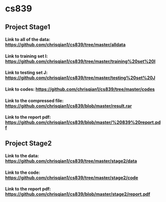# cs839
## Project Stage1
#### Link to all of the data: https://github.com/chrisqian1/cs839/tree/master/alldata 
#### Link to training set I: https://github.com/chrisqian1/cs839/tree/master/training%20set%20I
#### Link to testing set J: https://github.com/chrisqian1/cs839/tree/master/testing%20set%20J
#### Link to codes: https://github.com/chrisqian1/cs839/tree/master/codes
#### Link to the compressed file: https://github.com/chrisqian1/cs839/blob/master/result.rar
#### Link to the report pdf: https://github.com/chrisqian1/cs839/blob/master/%20839%20report.pdf
## Project Stage2
#### Link to the data: https://github.com/chrisqian1/cs839/tree/master/stage2/data
#### Link to the code: https://github.com/chrisqian1/cs839/tree/master/stage2/code
#### Link to the report pdf: https://github.com/chrisqian1/cs839/blob/master/stage2/report.pdf
